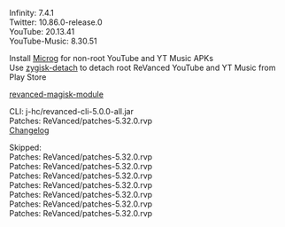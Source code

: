 Infinity: 7.4.1  
Twitter: 10.86.0-release.0  
YouTube: 20.13.41  
YouTube-Music: 8.30.51  

Install [Microg](https://github.com/ReVanced/GmsCore/releases) for non-root YouTube and YT Music APKs  
Use [zygisk-detach](https://github.com/j-hc/zygisk-detach) to detach root ReVanced YouTube and YT Music from Play Store  

[revanced-magisk-module](https://github.com/j-hc/revanced-magisk-module)
  
CLI: j-hc/revanced-cli-5.0.0-all.jar  
Patches: ReVanced/patches-5.32.0.rvp  
[Changelog](https://github.com/ReVanced/revanced-patches/releases/tag/v5.32.0)  

Skipped:  
Patches: ReVanced/patches-5.32.0.rvp  
Patches: ReVanced/patches-5.32.0.rvp  
Patches: ReVanced/patches-5.32.0.rvp  
Patches: ReVanced/patches-5.32.0.rvp  
Patches: ReVanced/patches-5.32.0.rvp  
Patches: ReVanced/patches-5.32.0.rvp  
Patches: ReVanced/patches-5.32.0.rvp                
